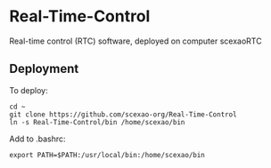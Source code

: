 
# Real-Time-Control

Real-time control (RTC) software, deployed on computer scexaoRTC

## Deployment

To deploy:

    cd ~
    git clone https://github.com/scexao-org/Real-Time-Control
    ln -s Real-Time-Control/bin /home/scexao/bin
    
Add to .bashrc:

    export PATH=$PATH:/usr/local/bin:/home/scexao/bin